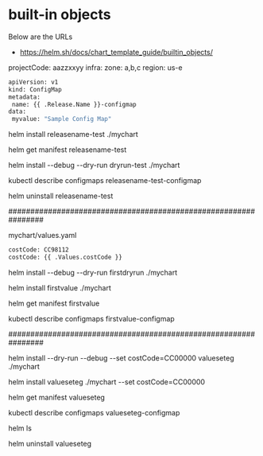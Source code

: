 # built-in objects

Below are the URLs

  - https://helm.sh/docs/chart_template_guide/builtin_objects/

 
 projectCode: aazzxxyy
 infra:
   zone: a,b,c
   region: us-e
 
 ```sh
apiVersion: v1
kind: ConfigMap
metadata:
  name: {{ .Release.Name }}-configmap
data:
  myvalue: "Sample Config Map"
```

helm install releasename-test ./mychart

helm get manifest releasename-test

helm install --debug --dry-run dryrun-test ./mychart

kubectl describe configmaps releasename-test-configmap

helm uninstall releasename-test

################################################################

 mychart/values.yaml
 
```sh
costCode: CC98112
costCode: {{ .Values.costCode }}
```
 
helm install --debug --dry-run firstdryrun ./mychart

helm install firstvalue ./mychart

helm get manifest firstvalue

kubectl describe configmaps firstvalue-configmap


################################################################


 helm install --dry-run --debug --set costCode=CC00000 valueseteg ./mychart
 
 helm install valueseteg ./mychart --set costCode=CC00000 

 helm get manifest valueseteg

 kubectl describe configmaps valueseteg-configmap

 helm ls

helm uninstall valueseteg
